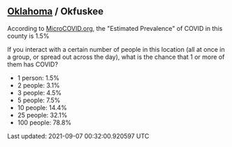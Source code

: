 
## [Oklahoma](/united-states/oklahoma) / Okfuskee

According to [MicroCOVID.org](http://microcovid.org),
the "Estimated Prevalence" of COVID in this county is 1.5%

If you interact with a certain number of people in this location
(all at once in a group, or spread out across the day), what is the chance that
1 or more of them has COVID?

- 1 person: 1.5%
- 2 people: 3.1%
- 3 people: 4.5%
- 5 people: 7.5%
- 10 people: 14.4%
- 25 people: 32.1%
- 100 people: 78.8%

Last updated: 2021-09-07 00:32:00.920597 UTC

